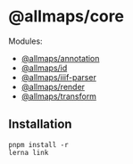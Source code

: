 # @allmaps/core

Modules:

- [@allmaps/annotation](packages/annotation)
- [@allmaps/id](packages/id)
- [@allmaps/iiif-parser](packages/iiif-parser)
- [@allmaps/render](packages/render)
- [@allmaps/transform](packages/transform)

## Installation

    pnpm install -r
    lerna link
